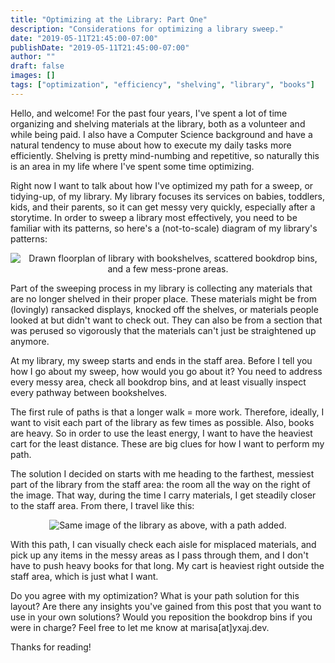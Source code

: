 ```yaml
---
title: "Optimizing at the Library: Part One"
description: "Considerations for optimizing a library sweep."
date: "2019-05-11T21:45:00-07:00"
publishDate: "2019-05-11T21:45:00-07:00"
author: ""
draft: false
images: []
tags: ["optimization", "efficiency", "shelving", "library", "books"]
---
```


Hello, and welcome! For the past four years, I've spent a lot of time
organizing and shelving materials at the library, both as a volunteer and
while being paid. I also have a Computer Science background and have a
natural tendency to muse about how to execute my daily tasks more
efficiently. Shelving is pretty mind-numbing and repetitive, so naturally this is an area in my life where I've spent some time optimizing.

Right now I want to talk about how I've optimized my path for a sweep,
or tidying-up, of my library. My library focuses its services on
babies, toddlers, kids, and their parents, so it can get messy very
quickly, especially after a storytime. In order to sweep a library
most effectively, you need to be familiar with its patterns, so here's
a (not-to-scale) diagram of my library's patterns:

<center><img src="https://yxaj.dev/library-layout.png" alt="Drawn floorplan of library with bookshelves, scattered bookdrop bins, and a few mess-prone areas."></center>

Part of the sweeping process in my library is collecting any materials
that are no longer shelved in their proper place. These materials might be
from (lovingly) ransacked displays, knocked off the shelves, or materials
people looked at but didn't want to check out. They can also be from a
section that was perused so vigorously that the materials can't just be straightened up anymore.

At my library, my sweep starts and ends in the staff area. Before I
tell you how I go about my sweep, how would you go about it? You need
to address every messy area, check all bookdrop bins, and at least
visually inspect every pathway between bookshelves.

The first rule of paths is that a longer walk = more work. Therefore,
ideally, I want to visit each part of the library as few times as
possible. Also, books are heavy. So in order to use the least energy,
I want to have the heaviest cart for the least distance. These are big
clues for how I want to perform my path.

The solution I decided on starts with me heading to the farthest, messiest part of the library from the staff area: the room all the way on the right of the image. That way, during the time I carry materials, I get steadily closer to the staff area. From there, I travel like this:

<center><img src="https://yxaj.dev/library-path.png" alt="Same image of the library as above, with a path added."></center>

With this path, I can visually check each aisle for misplaced materials, and pick up any items in the messy areas as I pass through them, and I don't have to push heavy books for that long. My cart is heaviest right outside the staff area, which is just what I want.

Do you agree with my optimization? What is your path solution for this layout? Are there any insights you've gained from this post that you want to use in your own solutions? Would you reposition the bookdrop bins if you were in charge? Feel free to let me know at marisa[at]yxaj.dev.

Thanks for reading!